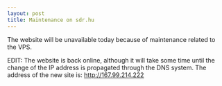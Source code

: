 ```yaml
---
layout: post
title: Maintenance on sdr.hu
---
```


The website will be unavailable today because of maintenance related to the VPS.

EDIT: The website is back online, although it will take some time until the change of the IP address is propagated through the DNS system. The address of the new site is: http://167.99.214.222
